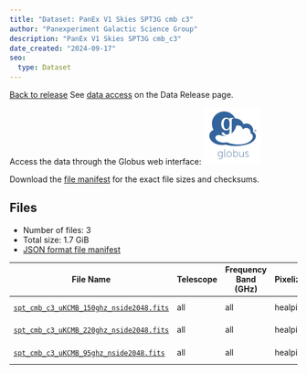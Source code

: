 ```yaml
---
title: "Dataset: PanEx V1 Skies SPT3G cmb c3"
author: "Panexperiment Galactic Science Group"
description: "PanEx V1 Skies SPT3G cmb_c3"
date_created: "2024-09-17"
seo:
  type: Dataset
---
```


[Back to release](./panexv1-spt.html#datasets)
See [data access](./panexv1-spt.html#data-access) on the Data Release page.

Access the data through the Globus web interface: [![Download via Globus](images/globus-logo.png)](https://app.globus.org/file-manager?origin_id=53b2a147-ae9d-4bbf-9d18-3b46d133d4bb&origin_path=%2Fspt3g%2Fcmb_c3%2F)

Download the [file manifest](https://g-0a470a.6b7bd8.0ec8.data.globus.org/spt3g/cmb_c3/manifest.json) for the exact file sizes and checksums.

## Files

- Number of files: 3
- Total size: 1.7 GiB
- [JSON format file manifest](https://g-0a470a.6b7bd8.0ec8.data.globus.org/spt3g/cmb_c3/manifest.json)

|                                                                  File Name                                                                   | Telescope | Frequency Band (GHz) | Pixelization | Nside | Unit  |   Size    |
| -------------------------------------------------------------------------------------------------------------------------------------------- | --------- | -------------------- | ------------ | ----: | ----- | --------- |
| [`spt_cmb_c3_uKCMB_150ghz_nside2048.fits`](https://g-0a470a.6b7bd8.0ec8.data.globus.org/spt3g/cmb_c3/spt_cmb_c3_uKCMB_150ghz_nside2048.fits) | all       | all                  | healpix      |  2048 | uKCMB | 576.0 MiB |
| [`spt_cmb_c3_uKCMB_220ghz_nside2048.fits`](https://g-0a470a.6b7bd8.0ec8.data.globus.org/spt3g/cmb_c3/spt_cmb_c3_uKCMB_220ghz_nside2048.fits) | all       | all                  | healpix      |  2048 | uKCMB | 576.0 MiB |
| [`spt_cmb_c3_uKCMB_95ghz_nside2048.fits`](https://g-0a470a.6b7bd8.0ec8.data.globus.org/spt3g/cmb_c3/spt_cmb_c3_uKCMB_95ghz_nside2048.fits)   | all       | all                  | healpix      |  2048 | uKCMB | 576.0 MiB |
